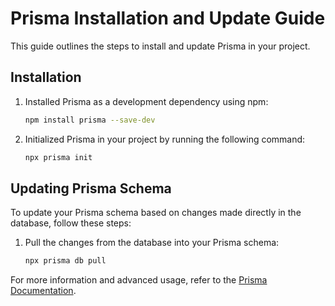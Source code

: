 # Prisma Installation and Update Guide

This guide outlines the steps to install and update Prisma in your project.

## Installation

1. Installed Prisma as a development dependency using npm:
    ```bash
    npm install prisma --save-dev
    ```

2. Initialized Prisma in your project by running the following command:
    ```bash
    npx prisma init
    ```

## Updating Prisma Schema

To update your Prisma schema based on changes made directly in the database, follow these steps:

1. Pull the changes from the database into your Prisma schema:
    ```bash
    npx prisma db pull
    ```

For more information and advanced usage, refer to the [Prisma Documentation](https://www.prisma.io/docs).